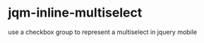 jqm-inline-multiselect
======================

use a checkbox group to represent a multiselect in jquery mobile
